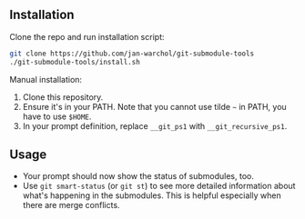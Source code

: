 Installation
------------

Clone the repo and run installation script:

```bash
git clone https://github.com/jan-warchol/git-submodule-tools
./git-submodule-tools/install.sh
```

Manual installation:
1. Clone this repository.
1. Ensure it's in your PATH.  Note that you cannot use tilde `~` in PATH, you
   have to use `$HOME`.
1. In your prompt definition, replace `__git_ps1` with `__git_recursive_ps1`.


Usage
-----

* Your prompt should now show the status of submodules, too.
* Use `git smart-status` (or `git st`) to see more detailed information about
  what's happening in the submodules. This is helpful especially when there are
  merge conflicts.
